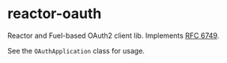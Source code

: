 # reactor-oauth
Reactor and Fuel-based OAuth2 client lib. Implements [RFC 6749](https://tools.ietf.org/html/rfc6749).

See the `OAuthApplication` class for usage.
